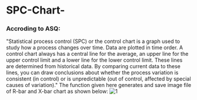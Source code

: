 # SPC-Chart-

### Accroding to ASQ: 

"Statistical process control (SPC) or the control chart is a graph used to study how a process changes over time. Data are plotted in time order. A control chart always has a central line for the average, an upper line for the upper control limit and a lower line for the lower control limit. These lines are determined from historical data. By comparing current data to these lines, you can draw conclusions about whether the process variation is consistent (in control) or is unpredictable (out of control, affected by special causes of variation)."
The function given here generates and save image file of R-bar and X-bar chart as shown below:
![1](https://user-images.githubusercontent.com/32318160/49349985-1f227e80-f6e8-11e8-81bb-e9cfd4a83219.png)
